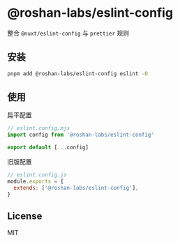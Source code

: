 # @roshan-labs/eslint-config

整合 `@nuxt/eslint-config` 与 `prettier` 规则

## 安装

```bash
pnpm add @roshan-labs/eslint-config eslint -D
```

## 使用

扁平配置

```js
// eslint.config.mjs
import config from '@roshan-labs/eslint-config'

export default [...config]
```

旧版配置

```js
// eslint.config.js
module.exports = {
  extends: ['@roshan-labs/eslint-config'],
}
```

## License

MIT
